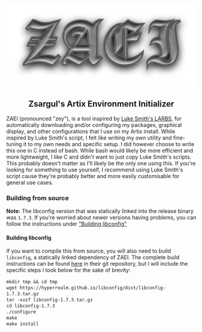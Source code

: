 ![ZAEI Logo](img/logo.png)

**<h2 align="center">Zsargul's Artix Environment Initializer</h2>**

ZAEI (pronounced "zey"), is a tool inspired by [Luke Smith's LARBS](https://github.com/LukeSmithxyz/LARBS), for automatically downloading and/or configuring my packages, graphical display, and other configurations that I use on my Artix install. While inspired by Luke Smith's script, I felt like writing my own utility and fine-tuning it to my own needs and specific setup. I did however choose to write this one in C instead of bash. While bash would likely be more efficient and more lightweight, I like C and didn't want to just copy Luke Smith's scripts. This probably doesn't matter as I'll likely be the only one using this. If you're looking for something to use yourself, I recommend using Luke Smith's script cause they're probably better and more easily customisable for general use cases.

### Building from source

**Note:** The libconfig version that was statically linked into the release binary was `1.7.3`. If you're worried
about newer versions having problems, you can follow the instructions under ["Building libconfig"](#building-libconfig)

#### Building libconfig

If you want to compile this from source, you will also need to build `libconfig`, a statically linked dependency of ZAEI. The complete build instructions can be found [here](https://github.com/hyperrealm/libconfig/blob/master/INSTALL) in their git repository, but I will include the specific steps I took below for the sake of brevity:

```
mkdir tmp && cd tmp
wget https://hyperrealm.github.io/libconfig/dist/libconfig-1.7.3.tar.gz
tar -xvzf libconfig-1.7.3.tar.gz
cd libconfig-1.7.3
./configure
make
make install

```
